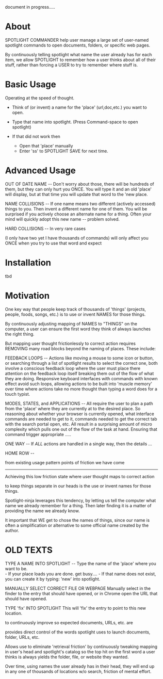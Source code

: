 
document in progress.....


# About

SPOTLIGHT COMMANDER help user manage a large set of user-named spotlight commands to open documents, 
folders, or specific web pages.

By continuously telling spotlight what name the user already has for each item, we allow SPOTLIGHT to remember 
how a user thinks about all of their stuff, rather than forcing a USER to try to remember where stuff is.

# Basic Usage 

Operating at the speed of thought.

- Think of (or invent) a name for the 'place' (url,doc,etc.) you want to open.

- Type that name into spotlight.  (Press Command-space to open spotlight)

- If that did not work then 
  - Open that 'place' manually
  - Enter 'ss' to SPOTLIGHT SAVE for next time.
  
  
# Advanced Usage

OUT OF DATE NAME -- Don't worry about those, there will be hundreds of them, but they can only 
hurt you ONCE.  You will type it and an old 'place' will display, but at that time you will update
that word to the 'new place.

NAME COLLISIONS -- If one name means two different (actively accessed) things to you.  Then invent 
a different name for one of them.  You will be surprised if you actively choose an alternate name 
for a thing.  Often your mind will quickly adopt this new name -- problem solved.

HARD COLLISIONS -- In very rare cases 
 
 (I only have two yet I have thousands of commands)
will only
affect you ONCE when you try to use that word and expect
 


# Installation

tbd



# Motivation

One key way that people keep track of thousands of 'things'  (projects, people, foods, songs, etc.)
is to use or invent NAMES for those things.

By continuously adjusting mapping of NAMES to "THINGS" on the computer, a user can ensure the first 
word they think of always launches the right thing.

But mapping user thought frictionlessly to correct action requires REMOVING many road blocks beyond 
the naming of places.  These include:

FEEDBACK LOOPS -- Actions like moving a mouse to some icon or button, or searching through a 
list of spotlight results to select the correct one, both involve a conscious feedback loop 
where the user must place there attention on the feedback loop itself breaking them out of the flow
of what they are doing.  Responsive keyboard interfaces with commands with known effect avoid 
such loops, allowing actions to be built into 'muscle memory' over time where actions take no more 
thought than typing a word does for a touch typist.  

MODES, STATES, and APPLICATIONS -- All require the user to plan a path from the 'place' where they 
are currently at to the desired place.  So reasoning about whether your browser is currently opened,
what interface commands are needed to get to it, commands needed to get the correct tab with the 
search portal open, etc.  All result in a surprising amount of micro complexity which pulls one out
of the flow of the task at hand.  Ensuring that command trigger appropriate .....

ONE WAY -- If *ALL* actions are handled in a single way, then the details ...

HOME ROW -- 




from existing usage pattern
points of friction we have come



----------

Achieving this low friction state where user thought maps to correct action



to keep things separate 
in our heads is the use or invent names for those things.

Spotlight-ninja leverages this tendency, by letting us tell the computer 
what name we already remember for a thing.  Then later finding it is a
matter of providing the name we already know.

It important that WE get to chose the names of things, since our name is often
a simplification or alternative to some official name created by the author.





# OLD TEXTS

TYPE A NAME INTO SPOTLIGHT --
    Type the name of the 'place' where you want to be.  
    - If your place loads you are done.  get busy....
    - If that name does not exist, you can create it by typing:  'new' into spotlight.
    
MANUALLY SELECT CORRECT FILE OR WEBPAGE
    Manually select in the finder to the entry that should have opened,
    or in Chrome open the URL that should have opened.
    
TYPE 'fix' INTO SPOTLIGHT
   This will 'fix' the entry to point to this new location.



to continuously improve 
so expected documents, URLs, etc.
are 

provides direct control of the words spotlight uses to launch documents, folder, URLs, etc.

Allows use to eliminate 'retrieval friction' by continuously tweaking 
mapping in user's head and spotlight's catalog so the top hit on
the first word a user thinks is always yields the folder, file, or website 
they wanted.

Over time, using names the user already has in their head, they will end
up in any one of thousands of locations w/o search, friction of mental 
effort.



